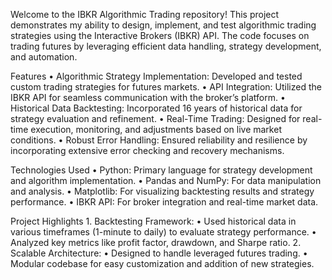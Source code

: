Welcome to the IBKR Algorithmic Trading repository! This project demonstrates my ability to design, implement, and test algorithmic trading strategies using the Interactive Brokers (IBKR) API. The code focuses on trading futures by leveraging efficient data handling, strategy development, and automation.

Features
	•	Algorithmic Strategy Implementation: Developed and tested custom trading strategies for futures markets.
	•	API Integration: Utilized the IBKR API for seamless communication with the broker’s platform.
	•	Historical Data Backtesting: Incorporated 16 years of historical data for strategy evaluation and refinement.
	•	Real-Time Trading: Designed for real-time execution, monitoring, and adjustments based on live market conditions.
	•	Robust Error Handling: Ensured reliability and resilience by incorporating extensive error checking and recovery mechanisms.

Technologies Used
	•	Python: Primary language for strategy development and algorithm implementation.
	•	Pandas and NumPy: For data manipulation and analysis.
	•	Matplotlib: For visualizing backtesting results and strategy performance.
	•	IBKR API: For broker integration and real-time market data.

Project Highlights
	1.	Backtesting Framework:
	    •	Used historical data in various timeframes (1-minute to daily) to evaluate strategy performance.
	    •	Analyzed key metrics like profit factor, drawdown, and Sharpe ratio.
	2.	Scalable Architecture:
	    •	Designed to handle leveraged futures trading.
	    •	Modular codebase for easy customization and addition of new strategies.